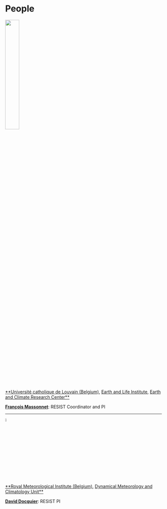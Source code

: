 # People

<img src="https://resist-impuls.github.io/docs/assets/logo_UCLouvain_format_jpg_RVB.jpg" height="30%" width="30%"> 

[**Université catholique de Louvain (Belgium)](https://uclouvain.be/en/index.html), [Earth and Life Institute](https://uclouvain.be/en/research-institutes/eli), [Earth and Climate Research Center**](https://uclouvain.be/en/research-institutes/eli/elic)

[**François Massonnet**](https://www.elic.ucl.ac.be/modx/index.php?id=73): RESIST Coordinator and PI

-----

<img src="https://resist-impuls.github.io/docs/assets/logo_rmicolor.png" height="5%" width="5%"> 

[**Royal Meteorological Institute (Belgium)](https://www.meteo.be/en), [Dynamical Meteorology and Climatology Unit**](https://climdyn.meteo.be/)

[**David Docquier**](https://sites.google.com/view/daviddocquier): RESIST PI
